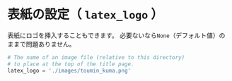 # 表紙の設定（ ``latex_logo`` ）

表紙にロゴを挿入することもできます。
必要ないなら``None``（デフォルト値）のままで問題ありません。

```python
# The name of an image file (relative to this directory)
# to place at the top of the title page.
latex_logo = './images/toumin_kuma.png'
```
